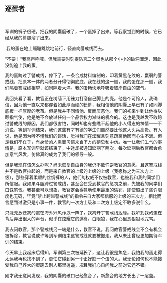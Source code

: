 ## 逐蛋者

​	                                                                                                                                                                             

​	军训的裤子很硬，把我的阴囊磨破了，一个蛋掉了出来。等我察觉到的时候，它已经从我的裤腿溜了出来。

​	我的蛋在地上蹦蹦跳跳地前行，径直向警戒线而去。

​	“不要！“我高声呼喊。但我需要时刻提防第二个蛋也从那个小小的破洞溜走，因此没能追上我的蛋。

​	我的蛋跨过了警戒线，停下了。一条合成材料编制的，印着黄黑花纹的，羸弱的警戒线，把原本一体的两者分开得彻彻底底。我在线的这一侧，我的蛋在那一侧，我们隔着警戒线相望，如同隔着大洋。我的蛋畅快地呼吸着彼岸自由的空气。

​	我回头看了看，教官正在树荫下用锉刀打磨自己脚上的壳。他是个可怜人，我确信，因为他一直以来都穿着如此厚而硬的长裤，我相信他的阴囊上早已有了如同脚底板一样厚厚的老茧。但是我并不同情他，反而厌恶他。我们的初来乍到让他得以颐指气使，他是绝不会放过任何一个品尝权力滋味的机会的。这也是我越发不敢跨过警戒线的原因。我们都很害怕，同时却也有些瞧不起他的小人得志的神情——不消说，等到军训结束，我们这些有才有德的学生们自然要比他这大头兵高贵。有人说，他是因为听不懂我们的谈话，觉得我们在炫耀且刻意疏离他因而心生不满。但是我们不在乎，有身份的人需要习惯来自下方的猜忌和中伤。唯一让我们生气的事情是，原本军训早就该结束了，中途却被通知延期了两次，每次延期后教官都会愈加意气风发，仿佛真的成为了我们的领导一般。

​	但是我现在该怎么办呢？尚未恢复自由身的我仍不敢忤逆教官的意愿，且这警戒线并不是教官拉起的，而是来自教官的上级的上级的上级（我愿称之为三次方上级），那些穿着柔顺的丝绸裤的人，他们的权威不仅被教官，也被我和我的同学们所信服。我如果斗胆跨过警戒线，甚至会在受到教官的惩罚之前，先被我的同学们口诛笔伐。我甚至可以想象，教官定会得意地使用最重的惩罚，即使超出了些许限度也无碍，毕竟“禁止跨越警戒线”的指令来自大家都信服的上级的三次方，相比而言惩罚过激只是小事一件，教官的一次方上级和二次方上级定不敢多说什么。

​	只能先放任我的蛋在海外兴风作浪一阵了，我离开了警戒线边缘。我听到我的蛋在背后弄出很大的声音，似乎在炫耀它的逃离。白眼狼，我在心里恶狠狠地咒骂。

​	我去问教官，那个警戒线另一端是什么，教官不说。我问教官警戒线会不会有机会被拆除，教官说或许等到军训结束这警戒线就要被撤走。我从未比曾经更加期待军训的结束。

​	今天早上我起床后得知，军训第三次被延长了，这让我很是焦急，我怕我的蛋走得太远我再也找不到了，更怕它碰到另一个正好缺一个蛋的人。我无论如何也不能接受我自己养大的蛋跑去别人那里逍遥，况且我扪心自问我之前对它还不错。

​	刚才我无意间发现，我的阴囊的破口已经愈合了，新愈合的地方长出了一层茧。